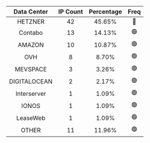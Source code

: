 | Data Center | IP Count | Percentage | Freq |
|:------------:|:--------:|:-----------:|:-----:|
| HETZNER | 42 | 45.65% | 🔴 |
| Contabo | 13 | 14.13% | 🟢 |
| AMAZON | 10 | 10.87% | 🟢 |
| OVH | 8 | 8.70% | 🟢 |
| MEVSPACE | 3 | 3.26% | 🟢 |
| DIGITALOCEAN | 2 | 2.17% | 🟢 |
| Interserver | 1 | 1.09% | 🟢 |
| IONOS | 1 | 1.09% | 🟢 |
| LeaseWeb | 1 | 1.09% | 🟢 |
| OTHER | 11 | 11.96% | 🟢 |